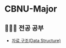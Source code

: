 # CBNU-Major
👨🏻‍💻 전공 공부
---
- [자료 구조(Data Structure)](https://github.com/junzer0/CBNU-Major/tree/1a716e1cf4c5dc6aaa85d3d90f8f6e69444d4d9a/Data%20Structure)
